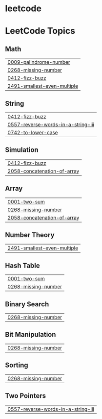 # leetcode
<!---LeetCode Topics Start-->
# LeetCode Topics
## Math
|  |
| ------- |
| [0009-palindrome-number](https://github.com/ajmiyasalam/leetcode/tree/master/0009-palindrome-number) |
| [0268-missing-number](https://github.com/ajmiyasalam/leetcode/tree/master/0268-missing-number) |
| [0412-fizz-buzz](https://github.com/ajmiyasalam/leetcode/tree/master/0412-fizz-buzz) |
| [2491-smallest-even-multiple](https://github.com/ajmiyasalam/leetcode/tree/master/2491-smallest-even-multiple) |
## String
|  |
| ------- |
| [0412-fizz-buzz](https://github.com/ajmiyasalam/leetcode/tree/master/0412-fizz-buzz) |
| [0557-reverse-words-in-a-string-iii](https://github.com/ajmiyasalam/leetcode/tree/master/0557-reverse-words-in-a-string-iii) |
| [0742-to-lower-case](https://github.com/ajmiyasalam/leetcode/tree/master/0742-to-lower-case) |
## Simulation
|  |
| ------- |
| [0412-fizz-buzz](https://github.com/ajmiyasalam/leetcode/tree/master/0412-fizz-buzz) |
| [2058-concatenation-of-array](https://github.com/ajmiyasalam/leetcode/tree/master/2058-concatenation-of-array) |
## Array
|  |
| ------- |
| [0001-two-sum](https://github.com/ajmiyasalam/leetcode/tree/master/0001-two-sum) |
| [0268-missing-number](https://github.com/ajmiyasalam/leetcode/tree/master/0268-missing-number) |
| [2058-concatenation-of-array](https://github.com/ajmiyasalam/leetcode/tree/master/2058-concatenation-of-array) |
## Number Theory
|  |
| ------- |
| [2491-smallest-even-multiple](https://github.com/ajmiyasalam/leetcode/tree/master/2491-smallest-even-multiple) |
## Hash Table
|  |
| ------- |
| [0001-two-sum](https://github.com/ajmiyasalam/leetcode/tree/master/0001-two-sum) |
| [0268-missing-number](https://github.com/ajmiyasalam/leetcode/tree/master/0268-missing-number) |
## Binary Search
|  |
| ------- |
| [0268-missing-number](https://github.com/ajmiyasalam/leetcode/tree/master/0268-missing-number) |
## Bit Manipulation
|  |
| ------- |
| [0268-missing-number](https://github.com/ajmiyasalam/leetcode/tree/master/0268-missing-number) |
## Sorting
|  |
| ------- |
| [0268-missing-number](https://github.com/ajmiyasalam/leetcode/tree/master/0268-missing-number) |
## Two Pointers
|  |
| ------- |
| [0557-reverse-words-in-a-string-iii](https://github.com/ajmiyasalam/leetcode/tree/master/0557-reverse-words-in-a-string-iii) |
<!---LeetCode Topics End-->
